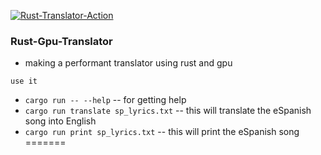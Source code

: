 [![Rust-Translator-Action](https://github.com/dewasahu2003/rust-hf-gpu-translator/actions/workflows/main.yml/badge.svg)](https://github.com/dewasahu2003/rust-hf-gpu-translator/actions/workflows/main.yml)
### Rust-Gpu-Translator
- making a performant translator using rust and gpu

```use it```
- `cargo run -- --help` -- for getting help
- `cargo run translate sp_lyrics.txt` -- this will translate the eSpanish song into English
- `cargo run print sp_lyrics.txt` -- this will print the eSpanish song 
=======



